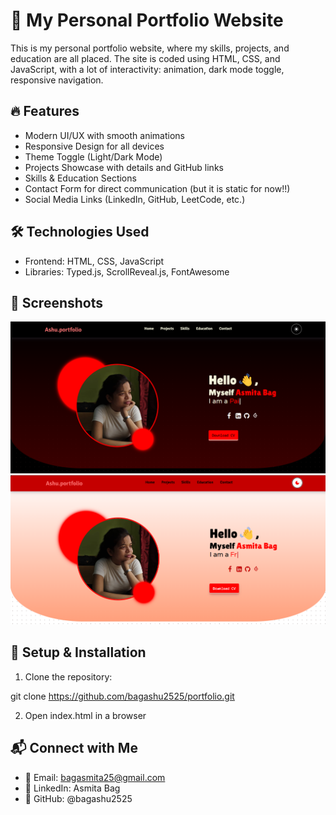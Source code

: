 
# 🚀 My Personal Portfolio Website

This is my personal portfolio website, where my skills, projects, and education are all placed. The site is coded using HTML, CSS, and JavaScript, with a lot of interactivity: animation, dark mode toggle, responsive navigation.


## 🔥 Features

- Modern UI/UX with smooth animations
- Responsive Design for all devices
- Theme Toggle (Light/Dark Mode)
- Projects Showcase with details and GitHub links
- Skills & Education Sections
- Contact Form for direct communication (but it is static for now!!)
- Social Media Links (LinkedIn, GitHub, LeetCode, etc.)


## 🛠️ Technologies Used
- Frontend: HTML, CSS, JavaScript
- Libraries: Typed.js, ScrollReveal.js, FontAwesome

## 📸 Screenshots

![App Screenshot](Images/ssdark.png)
![App Screenshot](Images/sslight.png)


## 📂 Setup & Installation
1. Clone the repository:

git clone https://github.com/bagashu2525/portfolio.git

2. Open index.html in a browser


## 📬 Connect with Me
- 📧 Email: bagasmita25@gmail.com
- 🔗 LinkedIn: Asmita Bag
- 🐙 GitHub: @bagashu2525
